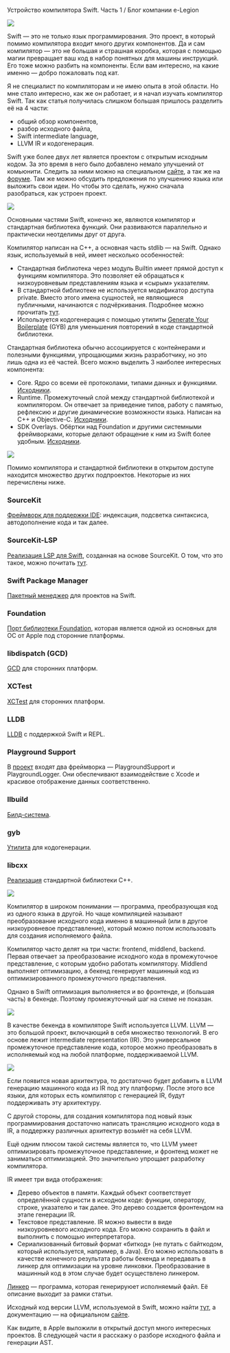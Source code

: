 Устройство компилятора Swift. Часть 1 / Блог компании e-Legion

![](../../_resources/2f5796e8988a4df28970e09ac5b5a36b.png)

Swift — это не только язык программирования. Это проект, в который помимо компилятора входит много других компонентов. Да и сам компилятор — это не большая и страшная коробка, которая с помощью магии превращает ваш код в набор понятных для машины инструкций. Его тоже можно разбить на компоненты. Если вам интересно, на какие именно — добро пожаловать под кат.

Я не специалист по компиляторам и не имею опыта в этой области. Но мне стало интересно, как же он работает, и я начал изучать компилятор Swift. Так как статья получилась слишком большая пришлось разделить её на 4 части:

  

*   общий обзор компонентов,
*   разбор исходного файла,
*   Swift intermediate language,
*   LLVM IR и кодогенерация.

  

Swift уже более двух лет является проектом с открытым исходным кодом. За это время в него было добавлено немало улучшений от комьюнити. Следить за ними можно на специальном [сайте](https://apple.github.io/swift-evolution), а так же на [форуме](https://forums.swift.org/). Там же можно обсудить предложения по улучшению языка или выложить свои идеи. Но чтобы это сделать, нужно сначала разобраться, как устроен проект.

  

![](../../_resources/14d80038af8f41229bc8d0d774f4932d.png)

Основными частями Swift, конечно же, являются компилятор и стандартная библиотека функций. Они развиваются параллельно и практически неотделимы друг от друга.

Компилятор написан на C++, а основная часть stdlib — на Swift. Однако язык, используемый в ней, имеет несколько особенностей:

  

*   Стандартная библиотека через модуль Builtin имеет прямой доступ к функциям компилятора. Это позволяет ей обращаться к низкоуровневым представлениям языка и «сырым» указателям.
*   В стандартной библиотеке не используется модификатор доступа private. Вместо этого имена сущностей, не являющиеся публичными, начинаются с подчёркивания. Подробнее можно прочитать [тут](https://github.com/apple/swift/blob/master/docs/AccessControlInStdlib.rst).
*   Используется кодогенерация с помощью утилиты [Generate Your Boilerplate](https://github.com/apple/swift/blob/master/utils/gyb.py) (GYB) для уменьшения повторений в коде стандартной библиотеки.

Стандартная библиотека обычно ассоциируется с контейнерами и полезными функциями, упрощающими жизнь разработчику, но это лишь одна из её частей. Всего можно выделить 3 наиболее интересных компонента:

  

*   Core. Ядро со всеми её протоколами, типами данных и функциями. [Исходники](https://github.com/apple/swift/tree/master/stdlib/public/core).
*   Runtime. Промежуточный слой между стандартной библиотекой и компилятором. Он отвечает за приведение типов, работу с памятью, рефлексию и другие динамические возможности языка. Написан на C++ и Objective-C. [Исходники](https://github.com/apple/swift/tree/master/stdlib/public/runtime).
*   SDK Overlays. Обёртки над Foundation и другими системными фреймворками, которые делают обращение к ним из Swift более удобным. [Исходники](https://github.com/apple/swift/tree/master/stdlib/public/Darwin).

  

![](../../_resources/47f0cac3dcee40ce847afd5afd575e07.png)

Помимо компилятора и стандартной библиотеки в открытом доступе находится множество других подпроектов. Некоторые из них перечислены ниже.

  

### SourceKit

[Фреймворк для поддержки IDE](https://github.com/apple/swift/tree/master/tools/SourceKit): индексация, подсветка синтаксиса, автодополнение кода и так далее.

  

### SourceKit-LSP

[Реализация LSP для Swift](https://github.com/apple/sourcekit-lsp), созданная на основе SourceKit. О том, что это такое, можно почитать [тут](https://microsoft.github.io/language-server-protocol/).

  

### Swift Package Manager

[Пакетный менеджер](https://github.com/apple/swift-package-manager) для проектов на Swift.

  

### Foundation

[Порт библиотеки Foundation](https://github.com/apple/swift-corelibs-foundation), которая является одной из основных для ОС от Apple под сторонние платформы.

  

### libdispatch (GCD)

[GCD](https://github.com/apple/swift-corelibs-libdispatch) для сторонних платформ.

  

### XCTest

[XCTest](https://github.com/apple/swift-corelibs-xctest) для сторонних платформ.

  

### LLDB

[LLDB](https://github.com/apple/swift-lldb) с поддержкой Swift и REPL.

  

### Playground Support

В [проект](https://github.com/apple/swift-xcode-playground-support) входят два фреймворка — PlaygroundSupport и PlaygroundLogger. Они обеспечивают взаимодействие с Xcode и красивое отображение данных соответственно.

  

### llbuild

[Билд-система](https://github.com/apple/swift-llbuild).

  

### gyb

[Утилита](https://github.com/apple/swift/blob/master/utils/gyb.py) для кодогенерации.

  

### libcxx

[Реализация](https://github.com/apple/swift-libcxx) стандартной библиотеки C++.

  

![](../../_resources/25301349b2554b5bae65da31f182dd8e.png)

Компилятор в широком понимании — программа, преобразующая код из одного языка в другой. Но чаще компиляцией называют преобразование исходного кода именно в машинный (или в другое низкоуровневое представление), который можно потом использовать для создания исполняемого файла.

Компилятор часто делят на три части: frontend, middlend, backend. Первая отвечает за преобразование исходного кода в промежуточное представление, с которым удобно работать компилятору. Middlend выполняет оптимизацию, а бекенд генерирует машинный код из оптимизированного промежуточного представления.

Однако в Swift оптимизация выполняется и во фронтенде, и (большая часть) в бекенде. Поэтому промежуточный шаг на схеме не показан.

  

![](../../_resources/91e43d239f08455d8ca905cd606a4790.png)

В качестве бекенда в компиляторе Swift используется LLVM. LLVM — это большой проект, включающий в себя множество технологий. В его основе лежит intermediate representation (IR). Это универсальное промежуточное представление кода, которое можно преобразовать в исполняемый код на любой платформе, поддерживаемой LLVM.

![](../../_resources/fb24bc84a1a046df914db9bff53d8b15.png)

Если появится новая архитектура, то достаточно будет добавить в LLVM генерацию машинного кода из IR под эту платформу. После этого все языки, для которых есть компилятор с генерацией IR, будут поддерживать эту архитектуру.

С другой стороны, для создания компилятора под новый язык программирования достаточно написать трансляцию исходного кода в IR, а поддержку различных архитектур возьмёт на себя LLVM.

Ещё одним плюсом такой системы является то, что LLVM умеет оптимизировать промежуточное представление, и фронтенд может не заниматься оптимизацией. Это значительно упрощает разработку компилятора.

IR имеет три вида отображения:

  

*   Дерево объектов в памяти. Каждый объект соответствует определённой сущности в исходном коде: функции, оператору, строке, указателю и так далее. Это дерево создается фронтендом на этапе генерации IR.
*   Текстовое представление. IR можно вывести в виде низкоуровневого исходного кода. Его можно сохранить в файл и выполнить с помощью интерпретатора.
*   Сериализованный битовый формат «биткод» (не путать с байткодом, который используется, например, в Java). Его можно использовать в качестве конечного результата работы бекенда и передавать в линкер для оптимизации на уровне линковки. Преобразование в машинный код в этом случае будет осуществлено линкером.

[Линкер](https://en.wikipedia.org/wiki/Linker_(computing)) — программа, которая генерируюет исполняемый файл. Её описание выходит за рамки статьи.

Исходный код версии LLVM, используемой в Swift, можно найти [тут](https://github.com/apple/swift-llvm), а документацию — на официальном [сайте](http://llvm.org/).

Как видите, в Apple выложили в открытый доступ много интересных проектов. В следующей части я расскажу о разборе исходного файла и генерации AST.